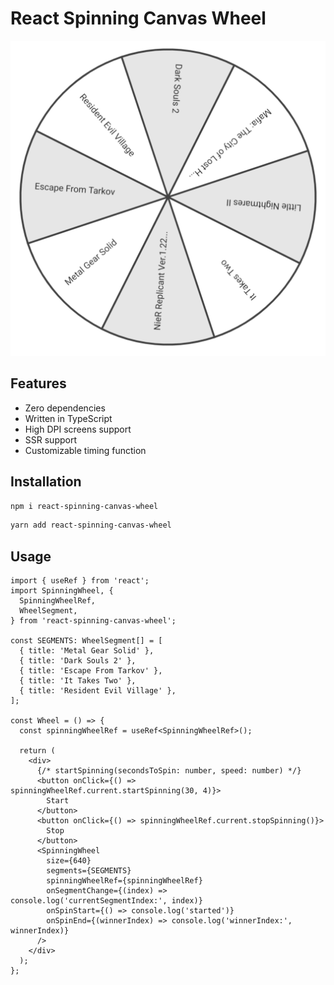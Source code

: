 # React Spinning Canvas Wheel

![Wheel](docs/wheel.png)

## Features

- Zero dependencies
- Written in TypeScript
- High DPI screens support
- SSR support
- Customizable timing function

## Installation

```bash
npm i react-spinning-canvas-wheel
```

```bash
yarn add react-spinning-canvas-wheel
```

## Usage

```tsx
import { useRef } from 'react';
import SpinningWheel, {
  SpinningWheelRef,
  WheelSegment,
} from 'react-spinning-canvas-wheel';

const SEGMENTS: WheelSegment[] = [
  { title: 'Metal Gear Solid' },
  { title: 'Dark Souls 2' },
  { title: 'Escape From Tarkov' },
  { title: 'It Takes Two' },
  { title: 'Resident Evil Village' },
];

const Wheel = () => {
  const spinningWheelRef = useRef<SpinningWheelRef>();

  return (
    <div>
      {/* startSpinning(secondsToSpin: number, speed: number) */}
      <button onClick={() => spinningWheelRef.current.startSpinning(30, 4)}>
        Start
      </button>
      <button onClick={() => spinningWheelRef.current.stopSpinning()}>
        Stop
      </button>
      <SpinningWheel
        size={640}
        segments={SEGMENTS}
        spinningWheelRef={spinningWheelRef}
        onSegmentChange={(index) => console.log('currentSegmentIndex:', index)}
        onSpinStart={() => console.log('started')}
        onSpinEnd={(winnerIndex) => console.log('winnerIndex:', winnerIndex)}
      />
    </div>
  );
};
```
